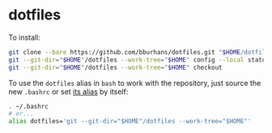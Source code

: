 # dotfiles

To install:

```bash
git clone --bare https://github.com/bburhans/dotfiles.git "$HOME/dotfiles"
git --git-dir="$HOME"/dotfiles --work-tree="$HOME" config --local status.showUntrackedFiles no
git --git-dir="$HOME"/dotfiles --work-tree="$HOME" checkout
```

To use the `dotfiles` alias in `bash` to work with the repository, just source the new `.bashrc` or set [its alias](https://github.com/bburhans/dotfiles/blob/52d27dead859eec6fe3819bfd68d65c63400b54a/.bashrc#L16) by itself:

```bash
. ~/.bashrc
# or...
alias dotfiles='git --git-dir="$HOME"/dotfiles --work-tree="$HOME"'
```
